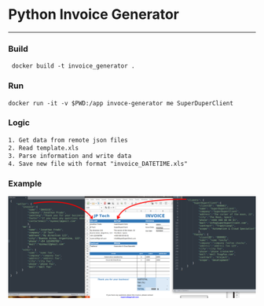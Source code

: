 # Python Invoice Generator

<hr>

### Build 
     docker build -t invoice_generator .
     
### Run
    docker run -it -v $PWD:/app invoce-generator me SuperDuperClient
     
     
### Logic
    1. Get data from remote json files
    2. Read template.xls 
    3. Parse information and write data
    4. Save new file with format "invoice_DATETIME.xls"

     
### Example
<div align="center"><img src="example.png"></div>
